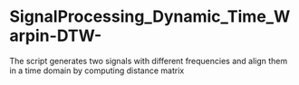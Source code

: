 # SignalProcessing_Dynamic_Time_Warpin-DTW-
The script generates two signals with different frequencies and align them in a time domain by computing distance matrix
